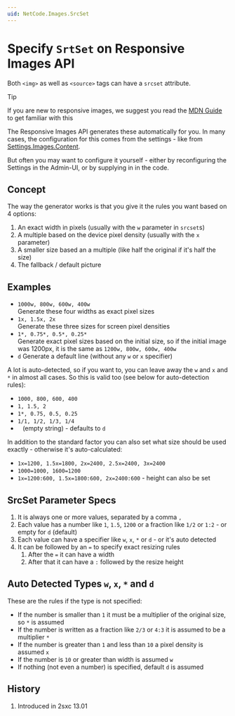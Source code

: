 ```yaml
---
uid: NetCode.Images.SrcSet
---
```

# Specify `SrtSet` on Responsive Images API

Both `<img>` as well as `<source>` tags can have a `srcset` attribute. 

> [!TIP]
> If you are new to responsive images, we suggest you read the 
> [MDN Guide](https://developer.mozilla.org/en-US/docs/Learn/HTML/Multimedia_and_embedding/Responsive_images) 
> to get familiar with this

The Responsive Images API generates these automatically for you.
In many cases, the configuration for this comes from the settings - like from [Settings.Images.Content](xref:Basics.Configuration.SettingsSystem).

But often you may want to configure it yourself  - either by reconfiguring the Settings in the Admin-UI, or by supplying in in the code. 

## Concept

The way the generator works is that you give it the rules you want based on 4 options:

1. An exact width in pixels (usually with the `w` parameter in `srcset`s)
1. A multiple based on the device pixel density (usually with the `x` parameter)
1. A smaller size based an a multiple (like half the original if it's half the size)
1. The fallback / default picture

## Examples

* `1000w, 800w, 600w, 400w`  
  Generate these four widths as exact pixel sizes
* `1x, 1.5x, 2x`  
  Generate these three sizes for screen pixel densities
* `1*, 0.75*, 0.5*, 0.25*`  
  Generate exact pixel sizes based on the initial size, so if the initial image was 1200px, it is the same as `1200w, 800w, 600w, 400w`
* `d`
  Generate a default line (without any `w` or `x` specifier)

A lot is auto-detected, so if you want to, you can leave away the `w` and `x` and `*` in almost all cases. 
So this is valid too (see below for auto-detection rules):

* `1000, 800, 600, 400`
* `1, 1.5, 2`
* `1*, 0.75, 0.5, 0.25`
* `1/1, 1/2, 1/3, 1/4`
* <code> </code> (empty string) - defaults to `d`

In addition to the standard factor you can also set what size should be used exactly - otherwise it's auto-calculated:

* `1x=1200, 1.5x=1800, 2x=2400, 2.5x=2400, 3x=2400`
* `1000=1000, 1600=1200`
* `1x=1200:600, 1.5x=1800:600, 2x=2400:600` - height can also be set

## SrcSet Parameter Specs

1. It is always one or more values, separated by a comma `,`
1. Each value has a number like `1`, `1.5`, `1200` or a fraction like `1/2` or `1:2` - or empty for `d` (default)
1. Each value can have a specifier like `w`, `x`, `*` or `d` - or it's auto detected
1. It can be followed by an `=` to specify exact resizing rules
    1. After the `=` it can have a width
    1. After that it can have a `:` followed by the resize height

## Auto Detected Types `w`, `x`, `*` and `d`

These are the rules if the type is not specified:

* If the number is smaller than `1` it must be a multiplier of the original size, so `*` is assumed
* If the number is written as a fraction like `2/3` or `4:3` it is assumed to be a multiplier `*`
* If the number is greater than `1` and less than `10` a pixel density is assumed `x`
* If the number is `10` or greater than width is assumed `w`
* If nothing (not even a number) is specified, default `d` is assumed

## History

1. Introduced in 2sxc 13.01